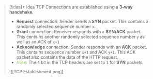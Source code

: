 
> [!idea]+ Idea
> TCP Connections are established using a **3-way handshake**.
> - **Request** connection: Sender sends a **SYN** packet. This contains a randomly selected sequence number `x`. 
> - **Grant** connection: Receiver responds with a **SYN/ACK** packet. This contains another randomly selected sequence number `y` as well as an ACK of `x+1` 
> - **Acknowledge** connection: Sender responds with an **ACK** packet. This contains sequence number `x+1` and ACK `y+1`. This ACK packet also contains the data of the HTTP request.
> - <font color="#92d050">Note</font>: The `S` bit in the TCP headers are set to `1` for **SYN** packets
> 
> ![[TCP Establishment.png]]

